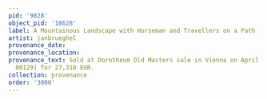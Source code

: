 ```yaml
---
pid: '9828'
object_pid: '18628'
label: A Mountainous Landscape with Horseman and Travellers on a Path
artist: janbrueghel
provenance_date:
provenance_location:
provenance_text: Sold at Dorotheum Old Masters sale in Vienna on April 19, 2016 [Lot
  00129] for 27,310 EUR.
collection: provenance
order: '3000'
---
```

